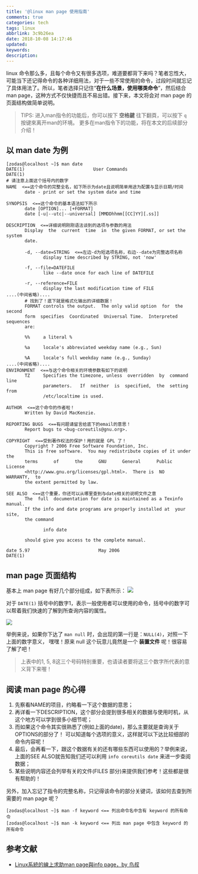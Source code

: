```yaml
---
title: '@linux man page 使用指南'
comments: true
categories: tech
tags: linux
abbrlink: 3c9b26ea
date: 2018-10-08 14:17:46
updated:
keywords:
description:
---
```


linux 命令那么多，且每个命令又有很多选项，难道要都背下来吗？笔者忘性大，可能当下还记得命令的各种详细用法，对于一些不常使用的命令，过段时间就忘记了具体用法了。所以，笔者选择只记住“**在什么场景，使用哪类命令**”，然后结合 man page，这种方式不仅快捷而且不易出错。接下来，本文将会对 man page 的页面结构做简单说明。

>TIPS: 进入man指令的功能后，你可以按下 **空格鍵** 往下翻頁，可以按下 `q` 按键來离开man的环境。 更多在man指令下的功能，将在本文的后续部分介绍！

<!--more-->

## 以 man date 为例

```
[zodas@localhost ~]$ man date
DATE(1)                          User Commands                         DATE(1) 
# 请注意上面这个括号内的数字 
NAME  <==这个命令的完整全名，如下所示为date且说明简单用途为配置与显示日期/时间 
       date - print or set the system date and time 
 
SYNOPSIS  <==这个命令的基本语法如下所示 
       date [OPTION]... [+FORMAT] 
       date [-u|--utc|--universal] [MMDDhhmm[[CC]YY][.ss]] 
 
DESCRIPTION  <==详细说明刚刚语法谈到的选项与参数的用法 
       Display  the  current  time  in  the given FORMAT, or set the system 
       date. 
 
       -d, --date=STRING  <==左边-d为短选项名称，右边--date为完整选项名称 
              display time described by STRING, not 'now' 
 
       -f, --file=DATEFILE 
              like --date once for each line of DATEFILE 
 
       -r, --reference=FILE 
              display the last modification time of FILE 
....(中间省略).... 
       # 找到了！底下就是格式化输出的详细数据！ 
       FORMAT controls the output.  The only valid option  for  the  second 
       form  specifies  Coordinated  Universal Time.  Interpreted sequences 
       are: 
 
       %%     a literal % 
 
       %a     locale's abbreviated weekday name (e.g., Sun) 
 
       %A     locale's full weekday name (e.g., Sunday) 
....(中间省略).... 
ENVIRONMENT  <==与这个命令相关的环境参数有如下的说明 
       TZ     Specifies the timezone, unless  overridden  by  command  line 
              parameters.   If  neither  is  specified,  the  setting  from 
              /etc/localtime is used. 
 
AUTHOR  <==这个命令的作者啦！ 
       Written by David MacKenzie. 
 
REPORTING BUGS  <==有问题请留言给底下的email的意思！ 
       Report bugs to <bug-coreutils@gnu.org>. 
 
COPYRIGHT  <==受到著作权法的保护！用的就是 GPL 了！ 
       Copyright ? 2006 Free Software Foundation, Inc. 
       This is free software.  You may redistribute copies of it under  the 
       terms      of      the      GNU      General      Public     License 
       <http://www.gnu.org/licenses/gpl.html>.  There is  NO  WARRANTY,  to 
       the extent permitted by law. 
 
SEE ALSO  <==这个重要，你还可以从哪里查到与date相关的说明文件之意 
       The  full  documentation for date is maintained as a Texinfo manual. 
       If the info and date programs are properly installed at  your  site, 
       the command 
 
              info date 
 
       should give you access to the complete manual. 
 
date 5.97                          May 2006                            DATE(1)
```

## man page 页面结构
基本上 man page 有好几个部分组成，如下表所示：
![](http://ipic-markdown.oss-cn-shanghai.aliyuncs.com/blog/2018-10-08-060213.png)

对于 `DATE(1)` 括号中的数字1，表示一般使用者可以使用的命令，括号中的数字可以帮着我们快速的了解到所查询内容的属性。

![](http://ipic-markdown.oss-cn-shanghai.aliyuncs.com/blog/2018-10-08-060514.png)

举例来说，如果你下达了 `man null` 时，会出现的第一行是：`NULL(4)`，对照一下上面的数字意义， 嘿嘿！原来 null 这个玩意儿竟然是一个 **装置文件** 呢！很容易了解了吧！

> 上表中的1, 5, 8这三个号码特别重要，也请读者要将这三个数字所代表的意义背下来喔！

## 阅读 man page 的心得

1. 先察看NAME的项目，约略看一下这个数据的意思；
2. 再详看一下DESCRIPTION，这个部分会提到很多相关的数据与使用时机，从这个地方可以学到很多小细节呢；
3. 而如果这个命令其实很熟悉了(例如上面的date)，那么主要就是查询关于OPTIONS的部分了！ 可以知道每个选项的意义，这样就可以下达比较细部的命令内容呢！
4. 最后，会再看一下，跟这个数据有关的还有哪些东西可以使用的？举例来说，上面的SEE ALSO就告知我们还可以利用 `info coreutils date` 来进一步查阅数据；
5. 某些说明内容还会列举有关的文件(FILES 部分)来提供我们参考！这些都是很有帮助的！

另外，加入忘记了指令的完整名称，只记得该命令的部分关键词，该如何去查到所需要的 man page 呢？

```
[zodas@localhost ~]$ man -f keyword <== 列出命令名中含有 keyword 的所有命令
[zodas@localhost ~]$ man -k keyword <== 列出 man page 中包含 keyword 的所有命令
```

## 参考文献

- [Linux系統的線上求助man page與info page，by 鸟叔](http://linux.vbird.org/linux_basic/0160startlinux.php#manual)

